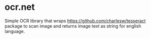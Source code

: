 # ocr.net
Simple OCR library that wraps https://github.com/charlesw/tesseract package to scan image and returns image text as string for english language.
